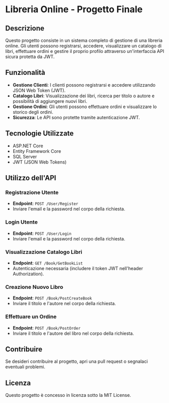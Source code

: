 # Libreria Online - Progetto Finale

## Descrizione

Questo progetto consiste in un sistema completo di gestione di una libreria online. Gli utenti possono registrarsi, accedere, visualizzare un catalogo di libri, effettuare ordini e gestire il proprio profilo attraverso un'interfaccia API sicura protetta da JWT.

## Funzionalità

- **Gestione Clienti**: I clienti possono registrarsi e accedere utilizzando JSON Web Token (JWT).
- **Catalogo Libri**: Visualizzazione dei libri, ricerca per titolo o autore e possibilità di aggiungere nuovi libri.
- **Gestione Ordini**: Gli utenti possono effettuare ordini e visualizzare lo storico degli ordini.
- **Sicurezza**: Le API sono protette tramite autenticazione JWT.

## Tecnologie Utilizzate

- ASP.NET Core
- Entity Framework Core
- SQL Server
- JWT (JSON Web Tokens)

## Utilizzo dell'API

### Registrazione Utente

- **Endpoint**: `POST /User/Register`
- Inviare l'email e la password nel corpo della richiesta.

### Login Utente

- **Endpoint**: `POST /User/Login`
- Inviare l'email e la password nel corpo della richiesta.

### Visualizzazione Catalogo Libri

- **Endpoint**: `GET /Book/GetBookList`
- Autenticazione necessaria (includere il token JWT nell'header Authorization).

### Creazione Nuovo Libro

- **Endpoint**: `POST /Book/PostCreateBook`
- Inviare il titolo e l'autore nel corpo della richiesta.

### Effettuare un Ordine

- **Endpoint**: `POST /Book/PostOrder`
- Inviare il titolo e l'autore del libro nel corpo della richiesta.

## Contribuire

Se desideri contribuire al progetto, apri una pull request o segnalaci eventuali problemi.

## Licenza

Questo progetto è concesso in licenza sotto la MIT License.
